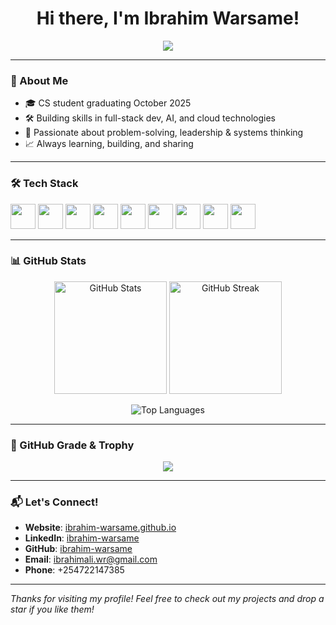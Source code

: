 <h1 align="center">Hi there, I'm Ibrahim Warsame!</h1>
<p align="center">
  <img src="https://readme-typing-svg.herokuapp.com/?lines=Computer+Science+Student;Software+Engineer;Problem+Solver+%26+Builder&center=true&width=500&height=45">
</p>

---

### 🚀 About Me
- 🎓 CS student graduating October 2025  
- 🛠️ Building skills in full-stack dev, AI, and cloud technologies  
- 🧠 Passionate about problem-solving, leadership & systems thinking  
- 📈 Always learning, building, and sharing

---

### 🛠️ Tech Stack
<p align="left">
  <img src="https://cdn.jsdelivr.net/gh/devicons/devicon/icons/python/python-original.svg" width="40" height="40"/>
  <img src="https://cdn.jsdelivr.net/gh/devicons/devicon/icons/javascript/javascript-original.svg" width="40" height="40"/>
  <img src="https://cdn.jsdelivr.net/gh/devicons/devicon/icons/react/react-original.svg" width="40" height="40"/>
  <img src="https://cdn.jsdelivr.net/gh/devicons/devicon/icons/nodejs/nodejs-original.svg" width="40" height="40"/>
  <img src="https://cdn.jsdelivr.net/gh/devicons/devicon/icons/html5/html5-original.svg" width="40" height="40"/>
  <img src="https://cdn.jsdelivr.net/gh/devicons/devicon/icons/css3/css3-original.svg" width="40" height="40"/>
  <img src="https://cdn.jsdelivr.net/gh/devicons/devicon/icons/git/git-original.svg" width="40" height="40"/>
  <img src="https://cdn.jsdelivr.net/gh/devicons/devicon/icons/github/github-original.svg" width="40" height="40"/>
  <img src="https://cdn.jsdelivr.net/gh/devicons/devicon/icons/docker/docker-original.svg" width="40" height="40"/>
</p>

---

### 📊 GitHub Stats

<p align="center">
  <img src="https://github-readme-stats.vercel.app/api?username=ibrahim-warsame&show_icons=true&theme=tokyonight" alt="GitHub Stats" height="180px"/>
  <img src="https://github-readme-streak-stats.herokuapp.com?user=ibrahim-warsame&theme=tokyonight" alt="GitHub Streak" height="180px"/>
</p>

<p align="center">
  <img src="https://github-readme-stats.vercel.app/api/top-langs/?username=ibrahim-warsame&layout=compact&theme=tokyonight" alt="Top Languages" />
</p>

---

### 🏅 GitHub Grade & Trophy
<p align="center">
  <img src="https://github-profile-trophy.vercel.app/?username=ibrahim-warsame&theme=gruvbox&no-frame=true&column=6" />
</p>

---

### 📬 Let's Connect!
- **Website**: [ibrahim-warsame.github.io](https://ibrahim-warsame.github.io)
- **LinkedIn**: [ibrahim-warsame](https://linkedin.com/in/ibrahim-warsame-a929262aa
)  
- **GitHub**: [ibrahim-warsame](https://github.com/ibrahim-warsame)  
- **Email**: ibrahimali.wr@gmail.com  
- **Phone**: +254722147385

---

*Thanks for visiting my profile! Feel free to check out my projects and drop a star if you like them!*
